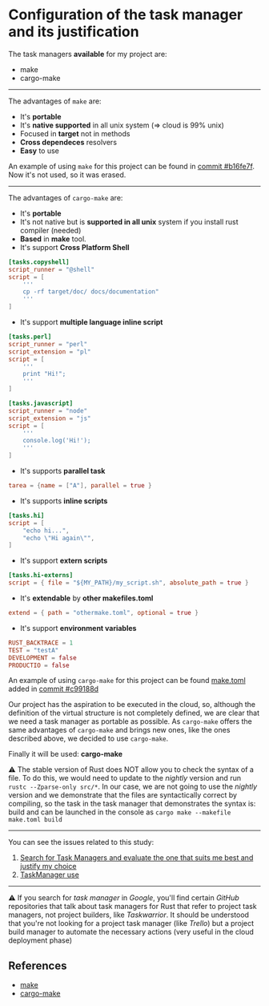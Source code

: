 # Configuration of the task manager and its justification

The task managers __available__ for my project are:

* make
* cargo-make

---


The advantages of `make` are:

* It's **portable**
* It's **native supported** in all unix system (=> cloud is 99% unix)
* Focused in **target** not in methods
* **Cross dependeces** resolvers
* **Easy** to use


An example of using `make` for this project can be found in [commit #b16fe7f](https://github.com/pepitoenpeligro/CloudBanking/blob/master/makefile). Now it's not used, so it was erased. 


---

The advantages of `cargo-make` are:
* It's **portable**
* It's not native but is **supported in all unix** system if you install rust compiler (needed)
* **Based** in **make** tool.
* It's support **Cross Platform Shell**

```toml
[tasks.copyshell]
script_runner = "@shell"
script = [
    '''
    cp -rf target/doc/ docs/documentation" 
    '''
]
```

* It's support **multiple language inline script**

```toml
[tasks.perl]
script_runner = "perl"
script_extension = "pl"
script = [
    '''
    print "Hi!";
    '''
]

[tasks.javascript]
script_runner = "node"
script_extension = "js"
script = [
    '''
    console.log('Hi!');
    '''
]
```

* It's supports **parallel task**

```toml
tarea = {name = ["A"], parallel = true }
```

* It's supports **inline scripts**

```toml
[tasks.hi]
script = [
    "echo hi...",
    "echo \"Hi again\"",
]
```

* It's support **extern scripts**

```toml
[tasks.hi-externs]
script = { file = "${MY_PATH}/my_script.sh", absolute_path = true }
```

* It's **extendable** by **other makefiles.toml**

```toml
extend = { path = "othermake.toml", optional = true }
```

* It's support **environment variables**

```toml
RUST_BACKTRACE = 1
TEST = "testA"
DEVELOPMENT = false
PRODUCTIO = false
```

An example of using `cargo-make` for this project can be found [make.toml](https://github.com/pepitoenpeligro/CloudBanking/blob/master/make.toml) added in [commit #c99188d](https://github.com/pepitoenpeligro/CloudBanking/commit/c99188d5af9cffe88c0fef246e6d386a9c5e6be3#diff-afa34349f29084381217cb109f9b87b95473960142b7f3d01bde14ef1adfc40b)
 

Our project has the aspiration to be executed in the cloud, so, although the definition of the virtual structure is not completely defined, we are clear that we need a task manager as portable as possible. As `cargo-make` offers the same advantages of `cargo-make` and brings new ones, like the ones described above, we decided to use `cargo-make`.
  

Finally it will be used: **cargo-make**

:warning: The stable version of Rust does NOT allow you to check the syntax of a file. To do this, we would need to update to the *nightly* version and run `rustc --Zparse-only src/*`. In our case, we are not going to use the *nightly* version and we demonstrate that the files are syntactically correct by compiling, so the task in the task manager that demonstrates the syntax is: build and can be launched in the console as `cargo make --makefile make.toml build`


---

You can see the issues related to this study:
1. [Search for Task Managers and evaluate the one that suits me best and justify my choice](https://github.com/pepitoenpeligro/CloudBanking/issues/34)
2. [TaskManager use](https://github.com/pepitoenpeligro/CloudBanking/issues/43)

---


:warning: If you search for _task manager_ in _Google_, you'll find certain _GitHub_ repositories that talk about task managers for Rust that refer to project task managers, not project builders, like _Taskwarrior_. It should be understood that you're not looking for a project task manager (like _Trello_) but a project build manager to automate the necessary actions (very useful in the cloud deployment phase)

## References
* [make](https://www.gnu.org/software/make/manual/make.html)
* [cargo-make](https://github.com/sagiegurari/cargo-make)